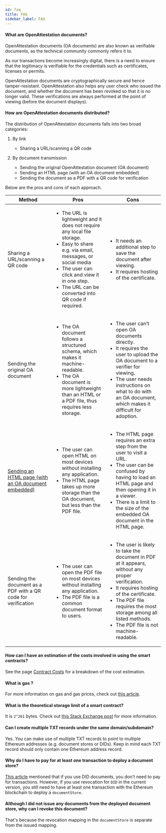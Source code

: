 ```yaml
---
id: faq
title: FAQ
sidebar_label: FAQ
---
```


#### What are OpenAttestation documents?

OpenAttestation documents (OA documents) are also known as verifiable documents, as the technical community commonly refers it to. 

As our transactions become increasingly digital, there is a need to ensure that the legitimacy is verifiable for the credentials such as certificates, licenses or permits. 

OpenAttestation documents are cryptographically secure and hence tamper-resistant. OpenAttestation also helps any user check who issued the document, and whether the document has been revoked so that it is no longer valid. These verifications are always performed at the point of viewing (before the document displays).

#### How are OpenAttestation documents distributed?

The distribution of OpenAttestation documents falls into two broad categories: 

1. By link 
    - Sharing a URL/scanning a QR code

2. By document transmission 
    - Sending the original OpenAttestation document (OA document)
    - Sending an HTML page (with an OA document embedded)
    - Sending the document as a PDF with a QR code for verification

Below are the pros and cons of each approach. 

<table>
    <thead>
        <tr>
            <th>Method</th>
            <th>Pros</th>
            <th>Cons</th>
        </tr>
    </thead>
    <tbody>
        <tr>
            <td>Sharing a URL/scanning a QR code</td>
            <td>
                <ul>
                    <li>The URL is lightweight and it does not require any local file storage.</li>
                    <li>Easy to share e.g. via email, messages, or social media</li>
                    <li>The user can click and view it in one step.</li>
                    <li>The URL can be converted into QR code if required.</li>
                </ul>
            </td>
            <td>
                <ul>
                    <li>It needs an additional step to save the document after viewing.</li>
                    <li>It requires hosting of the certificate.</li>
                </ul>
            </td>
        </tr>
        <tr>
            <td>Sending the original OA document</td>
            <td>
                <ul>
                    <li>The OA document follows a structured schema, which makes it machine-readable.</li>
                    <li>The OA document is more lightweight than an HTML or a PDF file, thus requires less storage.</li>
                </ul>
            </td>
            <td>
                <ul>
                    <li>The user can’t open OA documents directly.</li>
                    <li>It requires the user to upload the OA document to a verifier for viewing.</li>
                    <li>The user needs instructions on what to do with an OA document, which makes it difficult for adoption.</li>
                </ul>
            </td>
        </tr>
        <tr>
            <td><a href="/docs/developer-section/quickstart/oa-embedded-html/">Sending an HTML page (with an OA document embedded)</a></td>
            <td>
                <ul>
                    <li>The user can open HTML on most devices without installing any application.</li>
                    <li>The HTML page takes up more storage than the OA document, but less than the PDF file.</li>
                </ul>
            </td>
            <td>
                <ul>
                    <li>The HTML page requires an extra step from the user to visit a URL.</li>
                    <li>The user can be confused by having to load an HTML page and then opening it in a viewer.</li>
                    <li>There is a limit to the size of the embedded OA document in the HTML page.</li>
                </ul>
            </td>
        </tr>
        <tr>
            <td>Sending the document as a PDF with a QR code for verification</td>
            <td>
                <ul>
                    <li>The user can open the PDF file on most devices without installing any application.</li>
                    <li>The PDF file is a common document format to users.</li>
                </ul>
            </td>
            <td>
                <ul>
                    <li>The user is likely to take the document in PDF at it appears, without any proper verification.</li>
                    <li>It requires hosting of the certificate.</li>
                    <li>The PDF file requires the most storage among all listed methods.</li>
                    <li>The PDF file is not machine-readable.</li>
                </ul>
            </td>
        </tr>
    </tbody>
</table>

#### How can I have an estimation of the costs involved in using the smart contracts?

See the page [Contract Costs](/docs/docs-section/appendix/contract-costs) for a breakdown of the cost estimation.

#### What is gas ?

For more information on gas and gas prices, check out [this article](https://ethereum.stackexchange.com/questions/3/what-is-meant-by-the-term-gas).

#### What is the theoretical storage limit of a smart contract?

It is `2^261` bytes. Check out [this Stack Exchange post](https://ethereum.stackexchange.com/questions/1038/is-there-a-theoretical-limit-for-amount-of-data-that-a-contract-can-store/1040#1040) for more information.

#### Can I create multiple TXT records under the same domain/subdomain?

Yes. You can make use of multiple TXT records to point to multiple Ethereum addresses (e.g. document stores or DIDs). Keep in mind each TXT record should only contain one Ethereum address record.

#### Why do I have to pay for at least one transaction to deploy a document store?

[This article](/docs/docs-section/how-does-it-work/comparison#price) mentioned that if you use DID documents, you don't need to pay for transactions. However, if you use revocation for `DID` in the current version, you still need to have at least one transaction with the Ethereum blockchain to deploy a `documentStore`.

#### Although I did not issue any documents from the deployed document store, why can I revoke this document?

That's because the revocation mapping in the `documentStore` is separate from the issued mapping.